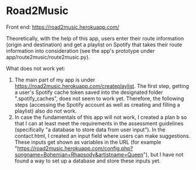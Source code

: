 # Road2Music

Front end: https://road2music.herokuapp.com/

Theoretically, with the help of this app, users enter their route information (origin and destination) and get a playlist on Spotify that takes their route information into consideration (see the app's prototype under app/route2music/route2music.py).

What does not work yet:
1. The main part of my app is under https://road2music.herokuapp.com/createplaylist. The first step, getting a user's Spotify cache token saved into the designated folder ".spotify_caches", does not seem to work yet. Therefore, the following steps (accessing the Spotify account as well as creating and filling a playlist) also do not work. 
2. In case the fundamentals of this app will not work, I created a plan b so that I can at least meet the requirements in the assessment guidelines (specifically "a database to store data from user input"). In the contact.html, I created an input field where users can make suggestions. These inputs get shown as variables in the URL (for example "https://road2music.herokuapp.com/config.php?songname=Bohemian+Rhapsody&artistname=Queen"), but I have not found a way to set up a database and store these inputs yet.

